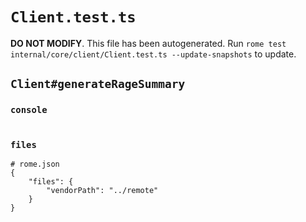 # `Client.test.ts`

**DO NOT MODIFY**. This file has been autogenerated. Run `rome test internal/core/client/Client.test.ts --update-snapshots` to update.

## `Client#generateRageSummary`

### `console`

```

```

### `files`

```
# rome.json
{
	"files": {
		"vendorPath": "../remote"
	}
}


```
